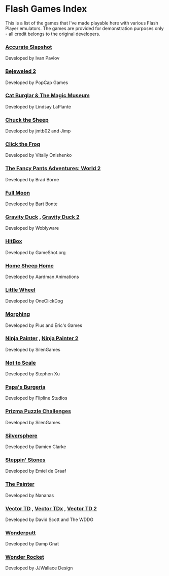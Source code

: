 # Flash Games Index
This is a list of the games that I've made playable here with various Flash Player emulators. The games are provided for demonstration purposes only - all credit belongs to the original developers.

### [Accurate Slapshot](https://n0samu.github.io/waflash-testing/?swf=accurateslapshot.swf)
Developed by Ivan Pavlov

### [Bejeweled 2](https://n0samu.github.io/ruffle-testing/?swf=bejeweled2.swf)
Developed by PopCap Games

### [Cat Burglar & The Magic Museum](https://n0samu.github.io/ruffle-testing/?swf=catburglar.swf)
Developed by Lindsay LaPlante

### [Chuck the Sheep](https://n0samu.github.io/waflash-testing/?swf=chuckthesheep.swf)
Developed by jmtb02 and Jimp

### [Click the Frog](https://n0samu.github.io/waflash-testing/?swf=clickthefrog.swf)
Developed by Vitaliy Onishenko

### [The Fancy Pants Adventures: World 2](https://n0samu.github.io/ruffle-testing/?swf=FPAWorld2.swf)
Developed by Brad Borne

### [Full Moon](https://n0samu.github.io/ruffle-testing/?swf=fullmoon.swf)
Developed by Bart Bonte

### [Gravity Duck](https://n0samu.github.io/ruffle-testing/?swf=gravityduck.swf) , [Gravity Duck 2](https://n0samu.github.io/ruffle-testing/?swf=gravityduck2.swf)
Developed by Woblyware

### [HitBox](https://n0samu.github.io/avm2js-testing/?swf=hitbox.swf)
Developed by GameShot.org

### [Home Sheep Home](https://n0samu.github.io/ruffle-testing/?swf=homesheephome.swf)
Developed by Aardman Animations

### [Little Wheel](https://n0samu.github.io/ruffle-testing/?swf=littlewheel.swf)
Developed by OneClickDog

### [Morphing](https://n0samu.github.io/waflash-testing/?swf=morphing.swf)
Developed by Plus and Eric's Games

### [Ninja Painter](https://n0samu.github.io/waflash-testing/?swf=ninjapainter.swf) , [Ninja Painter 2](https://n0samu.github.io/waflash-testing/?swf=ninjapainter2.swf)
Developed by SilenGames

### [Not to Scale](https://n0samu.github.io/avm2js-testing/?swf=nottoscale.swf)
Developed by Stephen Xu

### [Papa's Burgeria](https://n0samu.github.io/awayfl-testing/?swf=papasburgeria_v2.swf)
Developed by Flipline Studios

### [Prizma Puzzle Challenges](https://n0samu.github.io/waflash-testing/?swf=prizmapuzzlechallenges.swf)
Developed by SilenGames

### [Silversphere](https://n0samu.github.io/ruffle-testing/?swf=silversphere.swf)
Developed by Damien Clarke

### [Steppin' Stones](https://n0samu.github.io/avm2js-testing/?swf=steppinstones.swf)
Developed by Emiel de Graaf

### [The Painter](https://n0samu.github.io/waflash-testing/?swf=thepainter.swf)
Developed by Nananas

### [Vector TD](https://n0samu.github.io/ruffle-testing/?swf=vectortd.swf%3Fswlist%3Dstinger_big_blue.swf) , [Vector TDx](https://n0samu.github.io/ruffle-testing/?swf=vectortdx.swf%3Fswlist%3Dstinger_big_blue.swf) , [Vector TD 2](https://n0samu.github.io/ruffle-testing/?swf=vectortd2.swf%3Fswlist%3Dstinger_big_blue.swf)
Developed by David Scott and The WDDG

### [Wonderputt](https://n0samu.github.io/ruffle-testing/?swf=wonderputt.swf)
Developed by Damp Gnat

### [Wonder Rocket](https://n0samu.github.io/ruffle-testing/?swf=wonderrocket.swf)
Developed by JJWallace Design
